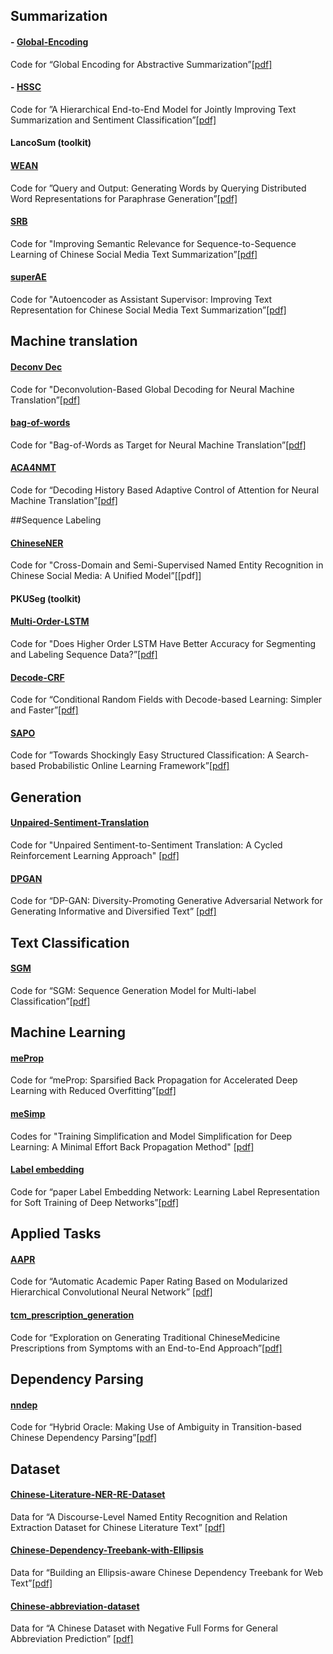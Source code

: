 ## Summarization 

#### - [Global-Encoding](https://github.com/lancopku/Global-Encoding)
Code for “Global Encoding for Abstractive Summarization”[[pdf]](https://arxiv.org/abs/1805.03989)

#### - [HSSC](https://github.com/lancopku/HSSC)
Code for ”A Hierarchical End-to-End Model for Jointly Improving Text Summarization and Sentiment Classification”[[pdf]](https://arxiv.org/pdf/1805.01089.pdf)

#### LancoSum (toolkit)

#### [WEAN](https://github.com/lancopku/WEAN)
Code for ”Query and Output: Generating Words by Querying Distributed Word Representations for Paraphrase Generation”[[pdf]](https://arxiv.org/pdf/1803.01465.pdf)

#### [SRB](https://github.com/lancopku/SRB)
Code for "Improving Semantic Relevance for Sequence-to-Sequence Learning of Chinese Social Media Text Summarization”[[pdf]](https://arxiv.org/pdf/1706.02459.pdf)

#### [superAE](https://github.com/lancopku/superAE)
Code for "Autoencoder as Assistant Supervisor: Improving Text Representation for Chinese Social Media Text Summarization”[[pdf]](https://arxiv.org/pdf/1805.04869.pdf)


## Machine translation

#### [Deconv Dec](https://github.com/lancopku/DeconvDec)
Code for "Deconvolution-Based Global Decoding for Neural Machine Translation”[[pdf]](https://arxiv.org/pdf/1806.03692.pdf)

#### [bag-of-words](https://github.com/lancopku/bag-of-words)
Code for "Bag-of-Words as Target for Neural Machine Translation”[[pdf]](https://arxiv.org/pdf/1805.04871.pdf)

#### [ACA4NMT](https://github.com/lancopku/ACA4NMT)
Code for “Decoding History Based Adaptive Control of Attention for Neural Machine Translation”[[pdf]](https://arxiv.org/pdf/1802.01812.pdf)

##Sequence Labeling

#### [ChineseNER](https://github.com/lancopku/ChineseNER)
Code for "Cross-Domain and Semi-Supervised Named Entity Recognition in Chinese Social Media: A Unified Model”[[pdf]]

#### PKUSeg (toolkit)

#### [Multi-Order-LSTM](https://github.com/lancopku/Multi-Order-LSTM)
Code for "Does Higher Order LSTM Have Better Accuracy for Segmenting and Labeling Sequence Data?”[[pdf]](https://arxiv.org/pdf/1711.08231.pdf)

#### [Decode-CRF](https://github.com/lancopku/Decode-CRF)
Code for “Conditional Random Fields with Decode-based Learning: Simpler and Faster”[[pdf]](https://arxiv.org/pdf/1503.08381.pdf)

#### [SAPO](https://github.com/lancopku/SAPO)
Code for ”Towards Shockingly Easy Structured Classification: A Search-based Probabilistic Online Learning Framework”[[pdf]](https://arxiv.org/pdf/1503.08381.pdf)


## Generation

#### [Unpaired-Sentiment-Translation](https://github.com/lancopku/Unpaired-Sentiment-Translation)
Code for "Unpaired Sentiment-to-Sentiment Translation: A Cycled Reinforcement Learning Approach" [[pdf]](https://arxiv.org/abs/1805.05181)

#### [DPGAN](https://github.com/lancopku/DPGAN)
Code for “DP-GAN: Diversity-Promoting Generative Adversarial Network for Generating Informative and Diversified Text” [[pdf]](https://arxiv.org/pdf/1802.01345.pdf)


## Text Classification

#### [SGM](https://github.com/lancopku/SGM)
Code for “SGM: Sequence Generation Model for Multi-label Classification”[[pdf]](https://arxiv.org/pdf/1806.04822.pdf)


## Machine Learning

#### [meProp](https://github.com/lancopku/meProp)
Code for “meProp: Sparsified Back Propagation for Accelerated Deep Learning with Reduced Overfitting”[[pdf]](http://proceedings.mlr.press/v70/sun17c/sun17c.pdf)

#### [meSimp](https://github.com/lancopku/meSimp)
Codes for "Training Simplification and Model Simplification for Deep Learning: A Minimal Effort Back Propagation Method" [[pdf]](https://arxiv.org/pdf/1711.06528.pdf)

#### [Label embedding](https://github.com/lancopku/label-embedding-network)
Code for “paper Label Embedding Network: Learning Label Representation for Soft Training of Deep Networks”[[pdf]](https://arxiv.org/pdf/1711.06528.pdf)


## Applied Tasks

#### [AAPR](https://github.com/lancopku/AAPR)
Code for “Automatic Academic Paper Rating Based on Modularized Hierarchical Convolutional Neural Network”
[[pdf]](https://github.com/lancopku/AAPR)

#### [tcm_prescription_generation](https://github.com/lancopku/tcm_prescription_generation)
Code for “Exploration on Generating Traditional ChineseMedicine Prescriptions from Symptoms with an End-to-End Approach”[[pdf]](https://arxiv.org/pdf/1801.09030.pdf)


## Dependency Parsing

#### [nndep](https://github.com/lancopku/nndep)
Code for “Hybrid Oracle: Making Use of Ambiguity in Transition-based Chinese Dependency Parsing”[[pdf]](https://arxiv.org/pdf/1711.10163.pdf)


## Dataset
#### [Chinese-Literature-NER-RE-Dataset](https://github.com/lancopku/Chinese-Literature-NER-RE-Dataset)
Data for “A Discourse-Level Named Entity Recognition and Relation Extraction Dataset for Chinese Literature Text” [[pdf]](https://arxiv.org/pdf/1711.07010.pdf)

#### [Chinese-Dependency-Treebank-with-Ellipsis](https://github.com/lancopku/Chinese-Dependency-Treebank-with-Ellipsis)
Data for “Building an Ellipsis-aware Chinese Dependency Treebank for Web Text”[[pdf]](https://arxiv.org/pdf/1801.06613.pdf)

#### [Chinese-abbreviation-dataset](https://github.com/lancopku/Chinese-abbreviation-dataset)
Data for “A Chinese Dataset with Negative Full Forms for General Abbreviation Prediction” [[pdf]](https://arxiv.org/pdf/1712.06289.pdf)



